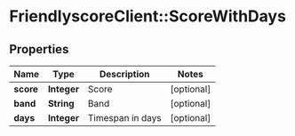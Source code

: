 # FriendlyscoreClient::ScoreWithDays

## Properties
Name | Type | Description | Notes
------------ | ------------- | ------------- | -------------
**score** | **Integer** | Score | [optional] 
**band** | **String** | Band | [optional] 
**days** | **Integer** | Timespan in days | [optional] 



